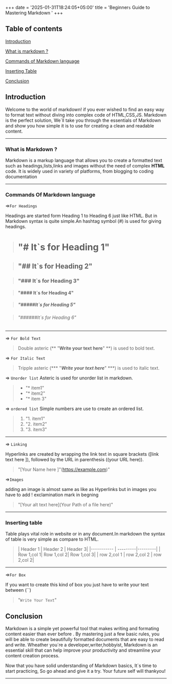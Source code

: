 +++
date = '2025-01-31T18:24:05+05:00'
title = 'Beginner`s` Guide to Mastering Markdown '
+++


## Table of contents
[Introduction](#introduction)

[What is markdown ?](#what-is-markdown-)

[Commands of Markdown language](#commands-of-markdown-language)

[Inserting Table](#inserting-table)

[Conclusion](#conclusion)

## Introduction
Welcome to the world of markdown! if you ever wished to find an easy way to format text without diving
into complex code of HTML,CSS,JS. Markdown is the perfect solution, We`ll take you through the essentials of Markdown and show you how simple
it is to use for creating a clean and readable content.

---

### What is Markdown ?
Markdown is a markup language that allows you to create a formatted text such as headings,lists,links and images
without the need of complex **HTML** code. It is widely used in variety of platforms, from blogging to coding documentation

---

### Commands Of Markdown language
=>`For Headings`

Headings are started form Heading 1 to Heading 6 just like HTML.
But in Markdown syntax is quite simple.An hashtag symbol (#) is used for giving headings.
> # "# It`s for Heading 1"

> ## "## It`s for Heading 2"

> ### "### It`s for Heading 3"

> #### "#### It`s for Heading 4"

> ##### "#####It`s for Heading 5"

> ###### "######It`s for Heading 6"
---

=> `For Bold Text`
> Double asteric (** "**Write your text here**" **) is used to bold text.

=> `For Italic Text`
> Tripple asteric (*** "***Write your text here***" ***) is used to italic text.

=> `Unorder list`
Asteric is used for unorder list in markdown.
> * "* item1"
> * "* item2"
> * "* item 3"

=> `ordered list`
Simple numbers are use to create an ordered list.
> 1. "1. item1"
> 2. "2. item2"
> 3. "3. item3"

---

=> `Linking`

Hyperlinks are created by wrapping the link text in square brackets ([link text here ]), followed
by the URL in parenthesis ((your URL here)).
> "[Your Name here ]"(https://example.com)"

=>`Images`

adding an image is almost same as like as Hyperlinks but in images
you have to add ! exclamination mark in begning

> "[Your alt text here](Your Path of a file here)"

---

### Inserting table
Table plays vital role in website or in any document.In markdown the syntax of table is very simple as
compare to HTML.
> | Header 1 | Header 2 | Header 3|
|----------- | ---------|---------|
| Row 1,col 1| Row 1,col 2| Row 1,col 3|
| row 2,col 1 | row 2,col 2 | row 2,col 2|

---
=>`For Box`

If you want to create this kind of box you just have to write your text
between (``)

> "`Write Your Text`"

## Conclusion

Markdown is a simple yet powerful tool that makes writing and formating content easier than ever before .
By mastering just a few basic rules, you will be able to create beautifully formatted documents that are
easy to read and write. Wheather you`re a developer,writer,hobbyist, Markdown is an essential skill that can help
improve your productivity and streamline your content creation process.

Now that you have solid understanding of Markdown basics, It`s time to start practicing, So go ahead and
give it a try. Your future self will thankyou!

---
